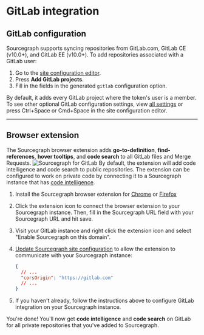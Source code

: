 # GitLab integration

<!-- TODO(sqs): add more -->

## GitLab configuration

Sourcegraph supports syncing repositories from GitLab.com, GitLab CE (v10.0+), and GitLab EE (v10.0+). To add repositories associated with a GitLab user:

1.  Go to the [site configuration editor](/admin/site_config).
2.  Press **Add GitLab projects**.
3.  Fill in the fields in the generated `gitlab` configuration option.

By default, it adds every GitLab project where the token's user is a member. To see other optional GitLab configuration settings, view [all settings](/admin/site_config) or press Ctrl+Space or Cmd+Space in the site configuration editor.

---

## Browser extension

The Sourcegraph browser extension adds **go-to-definition**,
**find-references**, **hover tooltips**, and **code search** to all GitLab files
and Merge Requests.
![Sourcegraph for
GitLab](https://cl.ly/7916fe1453a4/download/sourcegraph-for-gitLab.gif)
By default, the extension will add code intelligence and code search to public repositories. The extension can be configured to work on private code by connecting it to a Sourcegraph instance that has [code intelligence](/extensions/language_servers).

1. Install the Sourcegraph browser extension for [Chrome](https://chrome.google.com/webstore/detail/sourcegraph/dgjhfomjieaadpoljlnidmbgkdffpack) or [Firefox](https://addons.mozilla.org/en-US/firefox/addon/sourcegraph/)
1. Click the extension icon to connect the browser extension to your Sourcegraph
   instance. Then, fill in the Sourcegraph URL field with your Sourcegraph URL
   and hit save.
1. Visit your GitLab instance and right click the extension icon and select
   "Enable Sourcegraph on this domain".
1. [Update Sourcegraph site configuration](/admin/site_config) to allow the extension to communicate with your Sourcegraph instance:

   ```json
   {
     // ...
     "corsOrigin": "https://gitlab.com"
     // ...
   }
   ```

1. If you haven't already, follow the instructions above to configure GitLab integration on your Sourcegraph instance. <!-- TODO!(sqs): clean this up -->

You're done! You'll now get **code intelligence** and **code search** on GitLab for all private repositories that you've added to Sourcegraph.
